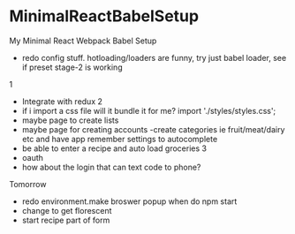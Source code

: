 # MinimalReactBabelSetup
My Minimal React Webpack Babel Setup
- redo config stuff. hotloading/loaders are funny, try just babel loader, see if preset stage-2 is working

1
- Integrate with redux
2
- if i import a css file will it bundle it for me? import './styles/styles.css';
- maybe page to create lists
- maybe page for creating accounts
-create categories ie fruit/meat/dairy etc and have app remember settings to autocomplete
- be able to enter a recipe and auto load groceries
3
- oauth
- how about the login that can text code to phone?



Tomorrow
- redo environment.make broswer popup when do npm start 
- change to get florescent
- start recipe part of form
